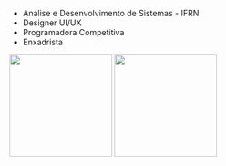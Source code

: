 * Análise e Desenvolvimento de Sistemas - IFRN
* Designer UI/UX
* Programadora Competitiva
* Enxadrista

<p align="left">
  <img height = "180em" src="https://github-readme-stats.vercel.app/api/top-langs/?username=radmilags&langs_count=8&layout=compact&theme=radical" />  
  <img height = "180em" src="https://github-readme-stats.vercel.app/api?username=radmilags&theme=radical&show_icons=true"/> 
</p>

